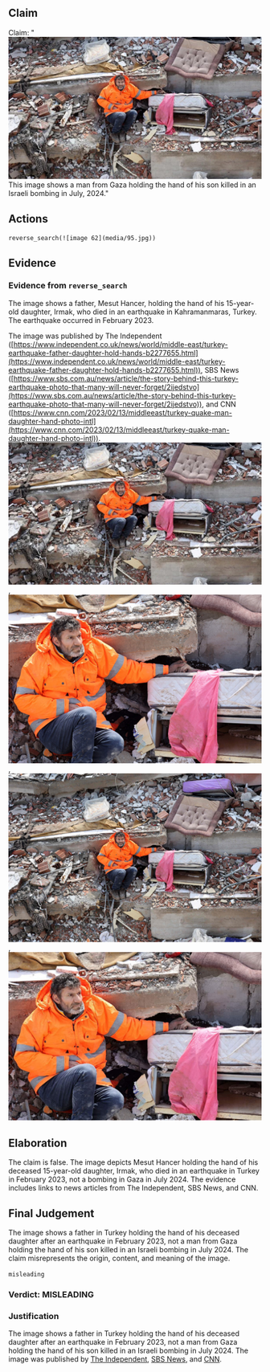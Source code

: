 ## Claim
Claim: "![image 62](media/95.jpg) This image shows a man from Gaza holding the hand of his son killed in an Israeli bombing in July, 2024."

## Actions
```
reverse_search(![image 62](media/95.jpg))
```

## Evidence
### Evidence from `reverse_search`
The image shows a father, Mesut Hancer, holding the hand of his 15-year-old daughter, Irmak, who died in an earthquake in Kahramanmaras, Turkey. The earthquake occurred in February 2023.

The image was published by The Independent ([https://www.independent.co.uk/news/world/middle-east/turkey-earthquake-father-daughter-hold-hands-b2277655.html](https://www.independent.co.uk/news/world/middle-east/turkey-earthquake-father-daughter-hold-hands-b2277655.html)), SBS News ([https://www.sbs.com.au/news/article/the-story-behind-this-turkey-earthquake-photo-that-many-will-never-forget/2ijedstvo](https://www.sbs.com.au/news/article/the-story-behind-this-turkey-earthquake-photo-that-many-will-never-forget/2ijedstvo)), and CNN ([https://www.cnn.com/2023/02/13/middleeast/turkey-quake-man-daughter-hand-photo-intl](https://www.cnn.com/2023/02/13/middleeast/turkey-quake-man-daughter-hand-photo-intl)). ![image 62](media/95.jpg), ![image 2593](media/2025-07-20_11-14-1753010065-006939.jpg), ![image 2599](media/2025-07-20_11-14-1753010067-105265.jpg), ![image 2601](media/2025-07-20_11-14-1753010073-859878.jpg)


## Elaboration
The claim is false. The image depicts Mesut Hancer holding the hand of his deceased 15-year-old daughter, Irmak, who died in an earthquake in Turkey in February 2023, not a bombing in Gaza in July 2024. The evidence includes links to news articles from The Independent, SBS News, and CNN.


## Final Judgement
The image shows a father in Turkey holding the hand of his deceased daughter after an earthquake in February 2023, not a man from Gaza holding the hand of his son killed in an Israeli bombing in July 2024. The claim misrepresents the origin, content, and meaning of the image.

`misleading`

### Verdict: MISLEADING

### Justification
The image shows a father in Turkey holding the hand of his deceased daughter after an earthquake in February 2023, not a man from Gaza holding the hand of his son killed in an Israeli bombing in July 2024. The image was published by [The Independent](https://www.independent.co.uk/news/world/middle-east/turkey-earthquake-father-daughter-hold-hands-b2277655.html), [SBS News](https://www.sbs.com.au/news/article/the-story-behind-this-turkey-earthquake-photo-that-many-will-never-forget/2ijedstvo), and [CNN](https://www.cnn.com/2023/02/13/middleeast/turkey-quake-man-daughter-hand-photo-intl).
